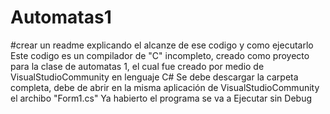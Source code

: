 # Automatas1
#crear un readme explicando el alcanze de ese codigo y como ejecutarlo
Este codigo es un compilador de "C" incompleto, creado como proyecto para la clase de automatas 1, el cual fue creado por medio de VisualStudioCommunity
en lenguaje C#
Se debe descargar la carpeta completa, debe de abrir en la misma aplicación de VisualStudioCommunity el archibo "Form1.cs"
Ya habierto el programa se va a Ejecutar sin Debug

